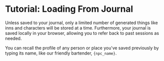 # Tutorial: Loading From Journal

Unless saved to your journal, only a limited number of generated things like
inns and characters will be stored at a time. Furthermore, your journal is saved
locally in your browser, allowing you to refer back to past sessions as needed.

You can recall the profile of any person or place you've saved previously by
typing its name, like our friendly bartender, `{npc_name}`.
